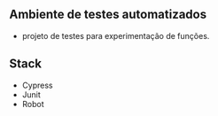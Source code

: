 ## Ambiente de testes automatizados

* projeto de testes para experimentação de funções.

## Stack
* Cypress
* Junit
* Robot
